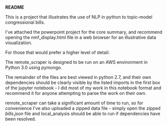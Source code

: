 **README**

This is a project that illustrates the use of NLP in python to topic-model congressional bills.

I've attached the powerpoint project for the core summary, and recommend opening the nmf_display.html file in a web browser for an illustrative data visualization.

For those that would prefer a higher level of detail:

The remote_scraper is designed to be run on an AWS environment in Python 3.0 using pymongo.

The remainder of the files are best viewed in python 2.7, and their own dependencies should be clearly visible by the listed imports in the first box of the jupyter notebook - I did most of my work in this notebook format and recommend it for anyone attempting to parse the work on their own.

remote_scraper can take a significant amount of time to run, so for convenience I've also uploaded a zipped data file - simply open the zipped *bills.json* file and local_analysis should be able to run if dependencies have been resolved.
